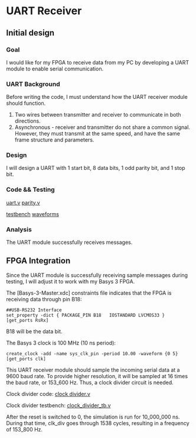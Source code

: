 # UART Receiver

## Initial design

### Goal
I would like for my FPGA to receive data from my PC by developing a UART module to enable serial communication.

### UART Background
Before writing the code, I must understand how the UART receiver module should function.

1. Two wires between transmitter and receiver to communicate in both directions.
2. Asynchronous - receiver and transmitter do not share a common signal. However, they must transmit at the same speed, and have the same frame structure and parameters.

### Design
I will design a UART with 1 start bit, 8 data bits, 1 odd parity bit, and 1 stop bit.

### Code && Testing
[uart.v](https://github.com/coolnikitav/nikitas-notebook/blob/main/engineering/serial-uart/uart.v) [parity.v](https://github.com/coolnikitav/nikitas-notebook/blob/main/engineering/serial-uart/parity.v)

[testbench](https://github.com/coolnikitav/nikitas-notebook/blob/main/engineering/serial-uart/uart_tb.v)  [waveforms](https://github.com/coolnikitav/nikitas-notebook/blob/main/engineering/serial-uart/uart_tb_waveform.md)

### Analysis
The UART module successfully receives messages.

## FPGA Integration

Since the UART module is successfully receiving sample messages during testing, I will adjust it to work with my Basys 3 FPGA.

The [Basys-3-Master.xdc] constraints file indicates that the FPGA is receiving data through pin B18:
```
##USB-RS232 Interface
set_property -dict { PACKAGE_PIN B18   IOSTANDARD LVCMOS33 } [get_ports RsRx]
```
B18 will be the data bit.

The Basys 3 clock is 100 MHz (10 ns period): 
```
create_clock -add -name sys_clk_pin -period 10.00 -waveform {0 5} [get_ports clk]
```
This UART receiver module should sample the incoming serial data at a 9600 baud rate. To provide higher resolution, it will be sampled at 16 times the baud rate, or 153_600 Hz. Thus, a clock divider circuit is needed.

Clock divider code: [clock divider.v](https://github.com/coolnikitav/nikitas-notebook/blob/main/engineering/serial-uart-receiver/clock_divider.v)

Clock divider testbench: [clock_divider_tb.v](https://github.com/coolnikitav/nikitas-notebook/blob/main/engineering/serial-uart-receiver/clock_divider_tb.v)

After the reset is switched to 0, the simulation is run for 10_000_000 ns. During that time, clk_div goes through 1538 cycles, resulting in a frequency of 153_800 Hz.
